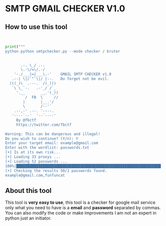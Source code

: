 # SMTP GMAIL CHECKER V1.0

## How to use this tool

```python


print("""      
python python smtpchecker.py --mode checker / bruter
      
						
       .-. \_/ .-. 		
       \.-\/=\/.-/ 	           
    '-./___|=|___\.-'    GMAIL SMTP CHECKER v1.0
   .--| \|/`"`\|/ |--.	 Do forget not be evil. 
  (((_)\  .---.  /(_)))   
   `\ \_`-.   .-'_/ /`_   
     '.__       __.'(_))
         /  FB  \     //
        |       |__.'/
        \       /--'`
    .--,-' .--. '----.
   '----`--'  '--`----'
     By @fbctf 
     https://twitter.com/fbctf
	
Warning: This can be dangerous and illegal!
Do you wish to continue? (Y/n): Y
Enter your target email: example@gmail.com
Enter with the wordlist: passwords.txt
[+] Is at its own risk...
[+] Loading 33 proxys ...
[+] Loading 52 passwords ...
100%|████████████████████████████████████████████████████████████████████████████████████████████████████████████| 50/50 [00:45<00:00,  9.02s/it]
[+] Checking the results 50/1 passwords found.
example@gmail.com,funfuncat
```
## About this tool

This tool is **very easy to use**, this tool is a checker for google mail service only what you need to have is a **email** and **password** separated by commas. You can also modify the code or make improvements I am not an expert in python just an initiator.

